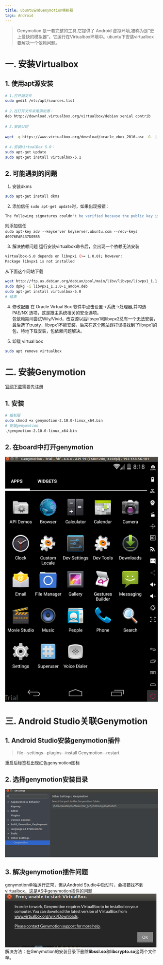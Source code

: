 ```yaml
---
title: ubuntu安装Genymotion模拟器
tags: Android 
---
```


> Genymotion 是一套完整的工具,它提供了 Android 虚拟环境,被称为是“史上最快的模拟器”。它运行在Virtualbox环境中。ubuntu下安装virtualbox要解决一个依赖问题。  

<!--more-->
# 一. 安装Virtualbox
## 1. 使用apt源安装  
```bash
# 1.打开源文件
sudo gedit /etc/apt/sources.list

# 2.在打开文件末尾添加源：
deb http://download.virtualbox.org/virtualbox/debian xenial contrib

# 3.安装公钥

wget -q https://www.virtualbox.org/download/oracle_vbox_2016.asc -O- | sudo apt-key add -

# 4.安装VirtualBox 5.0：
sudo apt-get update
sudo apt-get install virtualbox-5.1

```

## 2. 可能遇到的问题
1. 安装dkms
```bash
sudo apt-get install dkms
```

2. 添加信任
`sudo apt-get update`时，如果出现报错：  
```bash
The following signatures couldn't be verified because the public key is not available: NO_PUBKEY 40976EAF437D05B5
```
则添加信任  
`sudo apt-key adv --keyserver keyserver.ubuntu.com --recv-keys 40976EAF437D05B5`

3. 解决依赖问题
运行安装virtualbox命令后，会出现一个依赖无法安装  
```bash
virtualbox-5.0 depends on libvpx1 (>= 1.0.0); however:
Package libvpx1 is not installed
```
从下面这个网站下载  
```bash
wget http://ftp.us.debian.org/debian/pool/main/libv/libvpx/libvpx1_1.1.0-1_amd64.deb
sudo dpkg -i libvpx1_1.1.0-1_amd64.deb
sudo apt-get install virtualbox-5.0
# 结束
```

4. 修改配置
在 Oracle Virtual Box 软件中点击设置->系统->处理器,并勾选 PAE/NX 选项，这是跟主系统相关的安全选项。  
包依赖期间尝试Wily/Vivid，改变源以后libvpx1和libvpx2总有一个无法安装，最后选了trusty，libvpx1不能安装，后来在[这个网站](ftp.cn.debian.org)误打误撞找到了libvpx1的包，特地下载安装，包依赖问题解决。  

5. 卸载 virtual box

```bash
sudo apt remove virtualbox
```
# 二. 安装Genymotion

[官网下载](https://www.genymotion.com/#!/auth/signin)需要先注册  
## 1. 安装
```bash
# 给权限
sudo chmod +x genymotion-2.10.0-linux_x64.bin 
# 安装genymotion
./genymotion-2.10.0-linux_x64.bin 
```
## 2. 在board中打开genymotion
![](/assets/img/blog/Android/2017-09-17-genymotion.png)  

# 三. Android Studio关联Genymotion
## 1. Android Studio安装genymotion插件  
> file--settings--plugins--install Genymotion--restart  

重启后标签栏出现红色genymotion图标
## 2. 选择genymotion安装目录
![](/assets/img/blog/Android/2017-09-17-genymotion-path.png)
## 3. 解决genymotion插件问题
genymotion单独运行正常，但从Android Studio中启动时，会报错找不到virtualbox，这是AS中genymotion插件的问题  
![](/assets/img/blog/Android/2017-09-17-genymotion-start-error.png)  
解决方法：在Genymotion的安装目录下删除**libssl.so**和**libcrypto.so**这两个文件  
卒。

